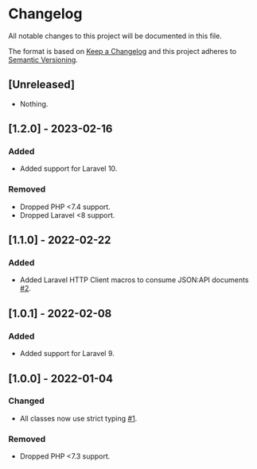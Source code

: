 # Changelog
All notable changes to this project will be documented in this file.

The format is based on [Keep a Changelog](http://keepachangelog.com/en/1.0.0/)
and this project adheres to [Semantic Versioning](http://semver.org/spec/v2.0.0.html).

## [Unreleased]

* Nothing.

## [1.2.0] - 2023-02-16

### Added

* Added support for Laravel 10.

### Removed

* Dropped PHP <7.4 support.
* Dropped Laravel <8 support.

## [1.1.0] - 2022-02-22

### Added

* Added Laravel HTTP Client macros to consume JSON:API documents [#2](https://github.com/swisnl/json-api-client-laravel/pull/2).

## [1.0.1] - 2022-02-08

### Added

* Added support for Laravel 9.

## [1.0.0] - 2022-01-04

### Changed

* All classes now use strict typing [#1](https://github.com/swisnl/json-api-client-laravel/pull/1).

### Removed

* Dropped PHP <7.3 support.

